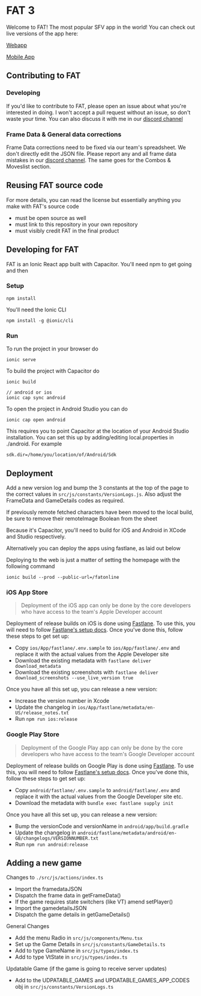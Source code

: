 # FAT 3
Welcome to FAT! The most popular SFV app in the world! You can check out live versions of the app here:

[Webapp](https://fullmeter.com/fatonline)

[Mobile App](https://fullmeter.com/fat)

## Contributing to FAT

### Developing
If you'd like to contribute to FAT, please open an issue about what you're interested in doing. I won't accept a pull request without an issue, so don't waste your time. You can also discuss it with me in our [discord channel](https://discord.gg/BfrCaHKU5J)

### Frame Data & General data corrections
Frame Data corrections need to be fixed via our team's spreadsheet. We don't directly edit the JSON file. Please report any and all frame data mistakes in our [discord channel](https://discord.gg/9BK8hHS). The same goes for the Combos & Moveslist section.

## Reusing FAT source code
For more details, you can read the license but essentially anything you make with FAT's source code
- must be open source as well
- must link to this repository in your own repository
- must visibly credit FAT in the final product

## Developing for FAT
FAT is an Ionic React app built with Capacitor. You'll need npm to get going and then

### Setup
```
npm install
```
You'll need the Ionic CLI
```
npm install -g @ionic/cli
```

### Run
To run the project in your browser do
```
ionic serve
```
To build the project with Capacitor do
```
ionic build

// android or ios
ionic cap sync android
```
To open the project in Android Studio you can do
```
ionic cap open android
```
This requires you to point Capacitor at the location of your Android Studio installation. You can set this up by adding/editing local.properties in ./android. For example
```
sdk.dir=/home/you/location/of/Android/Sdk
```

## Deployment
Add a new version log and bump the 3 constants at the top of the page to the correct values in ```src/js/constants/VersionLogs.js```. Also adjust the FrameData and GameDetails codes as required.

If previously remote fetched characters have been moved to the local build, be sure to remove their remoteImage Boolean from the sheet

Because it's Capacitor, you'll need to build for iOS and Android in XCode and Studio respectively.

Alternatively you can deploy the apps using fastlane, as laid out below

Deploying to the web is just a matter of setting the homepage with the following command
```
ionic build --prod --public-url=/fatonline
```

### iOS App Store

> Deployment of the iOS app can only be done by the core developers who have access to the team's Apple Developer account

Deployment of release builds on iOS is done using [Fastlane](https://fastlane.tools). To use this, you will need to follow [Fastlane's setup docs](https://docs.fastlane.tools/getting-started/ios/setup/). Once you've done this, follow these steps to get set up:

- Copy `ios/App/fastlane/.env.sample` to `ios/App/fastlane/.env` and replace it with the actual values from the Apple Developer site
- Download the existing metadata with `fastlane deliver download_metadata`
- Download the existing screenshots with `fastlane deliver download_screenshots --use_live_version true`

Once you have all this set up, you can release a new version:

- Increase the version number in Xcode
- Update the changelog in `ios/App/fastlane/metadata/en-US/release_notes.txt`
- Run `npm run ios:release`

### Google Play Store

> Deployment of the Google Play app can only be done by the core developers who have access to the team's Google Developer account

Deployment of release builds on Google Play is done using [Fastlane](https://fastlane.tools). To use this, you will need to follow [Fastlane's setup docs](https://docs.fastlane.tools/getting-started/android/setup/). Once you've done this, follow these steps to get set up:

- Copy `android/fastlane/.env.sample` to `android/fastlane/.env` and replace it with the actual values from the Google Developer site etc.
- Download the metadata with `bundle exec fastlane supply init`

Once you have all this set up, you can release a new version:

- Bump the versionCode and versionName in `android/app/build.gradle`
- Update the changelog in `android/fastlane/metadata/android/en-GB/changelogs/VERSIONNUMBER.txt`
- Run `npm run android:release`

## Adding a new game

Changes to `./src/js/actions/index.ts`
- Import the framedataJSON
- Dispatch the frame data in getFrameData()
- If the game requires state switchers (like VT) amend setPlayer()
- Import the gamedetailsJSON
- Dispatch the game details in getGameDetails()

General Changes
- Add the menu Radio in `src/js/components/Menu.tsx`
- Set up the Game Details in `src/js/constants/GameDetails.ts`
- Add to type GameName in `src/js/types/index.ts`
- Add to type VtState in `src/js/types/index.ts`

Updatable Game (if the game is going to receive server updates)
- Add to the UDPATABLE_GAMES and UPDATABLE_GAMES_APP_CODES obj in `src/js/constants/VersionLogs.ts`

